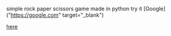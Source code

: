 simple rock paper scissors game made in python
try it [Google]("https://google.com" target="_blank")

<a href="https://repl.it/@MariuszS2/Rock-Paper-Scissors#main.py" target="_blank">here</a>
